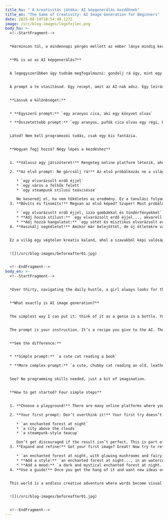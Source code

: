 ```yaml
---
title_hu: " A kreativitás játéka: AI képgenerálás kezdőknek"
title_en: "The Game of Creativity: AI Image Generation for Beginners"
date: 2025-08-19T18:54:48.127Z
image: /src/blog-images/logofejlec.png
body_hu: >-
  <!--StartFragment-->


  *Harmincon túl, a mindennapi pörgés mellett az ember lánya mindig keresi azokat a kis szigeteket, ahol ki tud kapcsolni, ahol valami újat alkothat. Ez nálam az **AI képgenerálás** lett. Olyan, mint egy új szerelem, tele meglepetéssel és felfedezésekkel. Ha te is láttál már elképesztő, meseszerű vagy épp fotórealisztikus képeket az interneten, de azt gondolod, túl bonyolult a dolog, akkor ez a cikk neked szól. Ez nem egy programozói feladat, hidd el, sokkal inkább egy kreatív játszótér.*


  **Mi is az az AI képgenerálás?**


  A legegyszerűbben úgy tudnám megfogalmazni: gondolj rá úgy, mint egy szellemre a palackban. Te vagy a mester, aki kíván valamit, a szellem (az AI) pedig a legjobb tudása szerint teljesíti azt. A kívánságod pedig nem más, mint egy szöveges leírás, amit **prompt**-nak hívunk.


  A prompt a te utasításod. Egy recept, amit az AI-nak adsz. Egy leírás, amiben minden benne van, amit a képen látni szeretnél. Minél pontosabb, részletesebb és hangulatosabb a recepted, annál "finomabb" lesz a végeredmény.


  **Lássuk a különbséget:**


  * **Egyszerű prompt:** `egy aranyos cica, aki egy könyvet olvas`

  * **Összetettebb prompt:** `egy aranyos, pufók cica olvas egy régi, bőrkötéses könyvet egy kandalló mellett, drámai megvilágítás, olajfestmény stílus`


  Látod? Nem kell programozói tudás, csak egy kis fantázia.


  **Hogyan fogj hozzá? Négy lépés a kezdéshez**


  1. **Válassz egy játszóteret!** Rengeteg online platform létezik, ahol ingyenesen kipróbálhatod magad. Nincs szükség telepítésre, csak regisztrálsz, és már mehet is a móka. Az én személyes [kedvenceimet](https://aliceinbp.com/links.html) megtalálod a honlapomon, de kezdésnek a **Microsoft Copilot** (teljesen ingyenes) vagy a **NightCafe** (naponta ad ingyen kreditet) tökéletes választás.

  2. **Az első prompt: Ne görcsölj rá!** Az első próbálkozás ne a világmegváltó műalkotásról szóljon! A cél az, hogy ráérezz az ízére. Írj be valami egyszerűt és hangulatosat, például:

     * `egy elvarázsolt erdő éjjel`
     * `egy város a felhők felett`
     * `egy steampunk stílusú teáscsésze`

     Ne keseredj el, ha nem tökéletes az eredmény. Ez a tanulási folyamat része, a legszebb képek néha a "hibákból" születnek.
  3. **Bővíts és finomíts!** Megvan az első képed? Szuper! Most próbáld meg finomítani. Adj hozzá újabb részleteket, **"fűszereket"** a prompthoz.

     * `egy elvarázsolt erdő éjjel, izzó gombákkal és tündérfényekkel`
     * **Adj hozzá stílust:** `egy elvarázsolt erdő éjjel..., akvarell festmény stílusában`
     * **Adj hozzá hangulatot:** `egy sötét és misztikus elvarázsolt erdő éjjel...`
  4. **Használj segédletet!** Amikor már belejöttél, de új ötletekre vagy stílusokra vágysz, akkor jön a képbe a **[Prompt Lab](https://aliceinbp.com/)**. Az oldalam segítséget nyújt a promptépítéshez, ahol **témákat, részleteket, hangulatokat és stílusokat** is kiválaszthatsz. Így nem kell mindent a semmiből kitalálnod.


  Ez a világ egy végtelen kreatív kaland, ahol a szavakból képi valóság lesz. Remélem, ez a kis bevezető segített eloszlatni a ködöt, és te is kedvet kaptál az alkotáshoz.


  ![](/src/blog-images/beforeafter01.jpg)


  <!--EndFragment-->
body_en: >-
  <!--StartFragment-->


  *Over thirty, navigating the daily hustle, a girl always looks for those little islands where she can unwind and create something new. For me, that new love became **AI image generation**. It’s full of surprises and discoveries. If you’ve seen incredible, fairytale-like or photorealistic images online and thought it sounded too complicated, this article is for you. Trust me, it’s not a programming task; it’s a creative playground.*


  **What exactly is AI image generation?**


  The simplest way I can put it: think of it as a genie in a bottle. You are the master who makes a wish, and the genie (the AI) fulfills it to the best of its ability. Your wish is a text description called a **prompt**.


  The prompt is your instruction. It’s a recipe you give to the AI. The more precise, detailed, and atmospheric your recipe is, the "tastier" the result will be.


  **See the difference:**


  * **Simple prompt:** `a cute cat reading a book`

  * **More complex prompt:** `a cute, chubby cat reading an old, leather-bound book next to a fireplace, dramatic lighting, oil painting style`


  See? No programming skills needed, just a bit of imagination.


  **How to get started? Four simple steps**


  1. **Choose a playground!** There are many online platforms where you can try it for free. No need to install anything; just sign up, and the fun begins. You can find my personal [favorites](https://aliceinbp.com/links.html) on my website, but for starters, **Microsoft Copilot** (completely free) or **NightCafe** (gives daily free credits) are perfect choices.

  2. **Your first prompt: Don’t overthink it!** Your first try doesn’t have to be a masterpiece that changes the world! The goal is to get a feel for it. Write something simple and atmospheric, like:

     * `an enchanted forest at night`
     * `a city above the clouds`
     * `a steampunk-style teacup`

     Don’t get discouraged if the result isn’t perfect. This is part of the learning process, and sometimes the most beautiful images are born from "mistakes."
  3. **Expand and refine!** Got your first image? Great! Now try to refine it. Add new details, new **"spices"**, to the prompt.

     * `an enchanted forest at night, with glowing mushrooms and fairy lights`
     * **Add a style:** `an enchanted forest at night..., in an watercolor painting style`
     * **Add a mood:** `a dark and mystical enchanted forest at night...`
  4. **Use a guide!** Once you get the hang of it and want new ideas or styles, that’s where the [**Prompt Lab** ](https://aliceinbp.com)comes in. My website helps you build prompts, where you can choose from **subjects, details, moods, and styles**. This way, you don't have to come up with everything from scratch.


  This world is a endless creative adventure where words become visual reality. I hope this little introduction helped clear the fog and got you excited to create.


  ![](/src/blog-images/beforeafter01.jpg)


  <!--EndFragment-->
---
```

